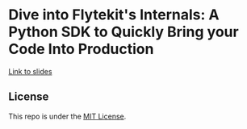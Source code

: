 # Dive into Flytekit's Internals: A Python SDK to Quickly Bring your Code Into Production

[Link to slides](https://thomasjpfan.github.io/scipy-2025-flytekit)

## License

This repo is under the [MIT License](LICENSE).
